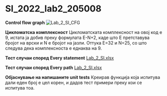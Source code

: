 # SI_2022_lab2_205008

**Control flow graph**
![Lab_2_SI_CFG](https://user-images.githubusercontent.com/100297403/169814134-67cef13e-9ce8-45f4-b89f-63e4ca47cc45.png)

**Цикломатска комплексност**
Цикломатската комплексност на овој код е 9, истата ја добив преку формулата E-N+2, каде што E претставува бројот на врски и N е бројот на јазли. Оттука E=32 и N=25, со што следува дека комплексноста е еднаква на 9.

**Тест случаи според Every statement**
[Lab_2_SI.xlsx](https://github.com/stefanovskii/SI_2022_lab2_205008/files/8754318/Lab_2_SI.xlsx)

**Тест случаи според Every path**
[Lab_2_SI.xlsx](https://github.com/stefanovskii/SI_2022_lab2_205008/files/8754320/Lab_2_SI.xlsx)

**Објаснување на напишаните unit tests**
Креирав функција која испитува дали еден број е цел корен, и дадов тест примери преку кои се испитува тоа.

